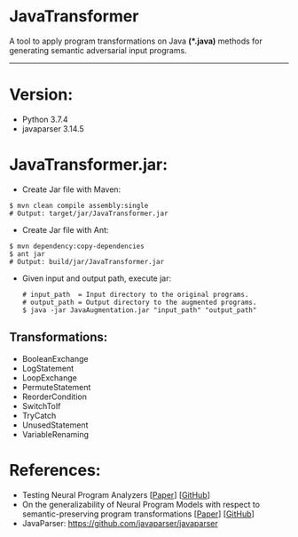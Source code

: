 # JavaTransformer
A tool to apply program transformations on Java **(\*.java)** methods for generating semantic adversarial input programs.
- - -

# Version:
- Python 3.7.4
- javaparser 3.14.5

# JavaTransformer.jar:

- Create Jar file with Maven:
```
$ mvn clean compile assembly:single
# Output: target/jar/JavaTransformer.jar
```

- Create Jar file with Ant:
```
$ mvn dependency:copy-dependencies
$ ant jar
# Output: build/jar/JavaTransformer.jar
```

- Given input and output path, execute jar:
  ```
  # input_path  = Input directory to the original programs.
  # output_path = Output directory to the augmented programs.
  $ java -jar JavaAugmentation.jar "input_path" "output_path"
  ```

## Transformations:

- BooleanExchange
- LogStatement
- LoopExchange
- PermuteStatement
- ReorderCondition
- SwitchToIf
- TryCatch
- UnusedStatement
- VariableRenaming

# References:

- Testing Neural Program Analyzers [[Paper](https://arxiv.org/abs/1908.10711)] [[GitHub](https://github.com/mdrafiqulrabin/tnpa-framework)]
- On the generalizability of Neural Program Models with respect to semantic-preserving program transformations [[Paper](https://arxiv.org/abs/2008.01566)] [[GitHub](https://github.com/mdrafiqulrabin/tnpa-generalizability)]
- JavaParser: https://github.com/javaparser/javaparser
